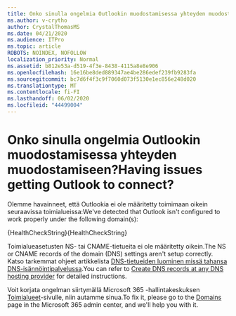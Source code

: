 ```yaml
---
title: Onko sinulla ongelmia Outlookin muodostamisessa yhteyden muodostamiseen?
ms.author: v-crytho
author: CrystalThomasMS
ms.date: 04/21/2020
ms.audience: ITPro
ms.topic: article
ROBOTS: NOINDEX, NOFOLLOW
localization_priority: Normal
ms.assetid: b812e53a-d519-4f3e-8438-4115a8e8e906
ms.openlocfilehash: 16e16be8ded889347ae4be286edef239fb9283fa
ms.sourcegitcommit: bc7d6f4f3c9f7060d073f5130e1ec856e248d020
ms.translationtype: MT
ms.contentlocale: fi-FI
ms.lasthandoff: 06/02/2020
ms.locfileid: "44499004"
---
```

# <a name="having-issues-getting-outlook-to-connect"></a><span data-ttu-id="dc934-102">Onko sinulla ongelmia Outlookin muodostamisessa yhteyden muodostamiseen?</span><span class="sxs-lookup"><span data-stu-id="dc934-102">Having issues getting Outlook to connect?</span></span>

<span data-ttu-id="dc934-103">Olemme havainneet, että Outlookia ei ole määritetty toimimaan oikein seuraavissa toimialueissa:</span><span class="sxs-lookup"><span data-stu-id="dc934-103">We've detected that Outlook isn't configured to work properly under the following domain(s):</span></span>
  
<span data-ttu-id="dc934-104">{HealthCheckString}</span><span class="sxs-lookup"><span data-stu-id="dc934-104">{HealthCheckString}</span></span>
  
<span data-ttu-id="dc934-105">Toimialueasetusten NS- tai CNAME-tietueita ei ole määritetty oikein.</span><span class="sxs-lookup"><span data-stu-id="dc934-105">The NS or CNAME records of the domain (DNS) settings aren't setup correctly.</span></span> <span data-ttu-id="dc934-106">Katso tarkemmat ohjeet artikkelista [DNS-tietueiden luominen missä tahansa DNS-isännöintipalvelussa](https://docs.microsoft.com/microsoft-365/admin/get-help-with-domains/create-dns-records-at-any-dns-hosting-provider).</span><span class="sxs-lookup"><span data-stu-id="dc934-106">You can refer to [Create DNS records at any DNS hosting provider](https://docs.microsoft.com/microsoft-365/admin/get-help-with-domains/create-dns-records-at-any-dns-hosting-provider) for detailed instructions.</span></span> 
  
<span data-ttu-id="dc934-107">Voit korjata ongelman siirtymällä Microsoft 365 -hallintakeskuksen [Toimialueet](https://admin.microsoft.com/adminportal/home#/Domains)-sivulle, niin autamme sinua.</span><span class="sxs-lookup"><span data-stu-id="dc934-107">To fix it, please go to the [Domains](https://admin.microsoft.com/adminportal/home#/Domains) page in the Microsoft 365 admin center, and we'll help you with it.</span></span> 

  

